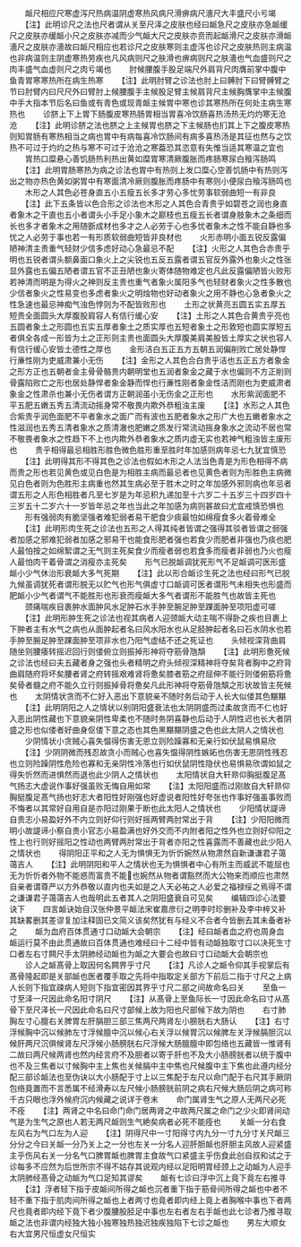 <!-- { "loadSidebar": true } -->
　　衇尺相应尺寒虚泻尺热病温阴虚寒热风病尺滑痹病尺濇尺大丰盛尺小亏竭
　　【注】此明诊尺之法也尺者谓从关至尺泽之皮肤也经曰衇急尺之皮肤亦急衇缓尺之皮肤亦缓衇小尺之皮肤亦减而少气衇大尺之皮肤亦贲而起衇滑尺之皮肤亦滑衇濇尺之皮肤亦濇故曰衇尺相应也若诊尺之皮肤寒则主虚泻也诊尺之皮肤热则主病温也非病温则主阴虚寒热劳疾也凡风病则尺之肤滑也痹病则尺之肤濇也气血盛则尺之肉丰盛气血虚则尺之肉亏竭也
　　肘候腰腹手股足端尺外肩背尺肉膺前掌中腹中鱼青胃寒寒热所在病生热寒
　　【注】此明肘臂之诊法也肘上曰髆肘下曰臂髆臂之节曰肘臂内曰尺尺外曰臂肘上候腰腹手主候股足臂主候肩背尺主候胸膺掌中主候腹中手大指本节后名曰鱼或有青色或现青衇主候胃中寒也诊其寒热所在何处主病生寒热也
　　诊脐上下上胃下肠腹皮寒热肠胃相当胃喜冷饮肠喜热汤热无灼灼寒无沧沧
　　【注】此明诊脐之法也脐之上主候胃也脐之下主候肠也扪其上下之腹皮寒热则知胃肠有寒热相当之病也胃中有病每喜冷饮肠间有病多喜热汤是其征也然与之饮热不可过于灼灼之热与寒不可过于沧沧之寒葢恐其恣意有失惟当适其寒温之宜也
　　胃热口糜悬心善饥肠热利热出黄如糜胃寒清厥腹胀而疼肠寒尿白飱泻肠鸣
　　【注】此明胃肠寒热为病之诊法也胃中有热则上发口糜心空善饥肠中有热则泻出之物亦热色黄如粥胃中有寒面清冷厥则腹胀而疼肠中有寒则小便尿白飱泻肠鸣也
　　木形之人其色必苍身直五小五瘦五长多才劳心多忧劳事软弱曲短一有非良
　　【注】此下五条皆以色合形之诊法也木形之人其色合青贵乎如碧苍之润也身直者象木之干直也五小者谓头小手足小象木之巅枝也五瘦五长者谓身肢象木之条细而长也多才者象木之用随斵成材也多才之人必劳于心也多忧者象木之性不能自静也多忧之人必劳于事也若一有形质软弱曲短皆非良材也
　　火形赤明小面五锐反露偏陋神清主贵重气轻财少信多虑好动心急最忌不配
　　【注】火形之人其色合赤贵乎明也五锐者谓头额鼻面口象火上之尖锐也五反五露者谓五官反外露外也象火之性张显外露也五偏五陋者谓五官不正丑陋也象火寄体随物难定也凡此反露偏陋皆火败形若神清而明是为得火之神则反主贵也重气者象火属阳多气也轻财者象火之性多散也少信者象火之性易变也多虑者象火之明烛物也好动者象火之用不静也心急者象火之性急速也最忌神痴气浊色悖则为不配皆败形也
　　土形之状黄亮五圆五实五厚五短贵全面圆头大厚腹股肩容人有信行缓心安
　　【注】土形之人其色合黄贵乎亮也五圆者象土之形圆也五实五厚者象土之质实厚也五短者象土之形敦短也圆实厚短五者俱全各成一形皆为土之正形则主贵也面圆头大厚腹美肩美股皆土厚实之状也容人有信行缓心安皆土德性之厚也
　　金形洁白五正五方五朝五润偏削败亡居处静悍行亷性刚为吏威肃兼小无伤
　　【注】金形之人其色合白贵乎洁也五正五方者象金之形方正也五朝者金主骨骨骼贵内朝明堂也五润者象金之藏于水也偏则不方正削则骨露陷败亡之形也居处静悍者象金静而悍也行亷性刚者象金性洁而刚也为吏威肃者象金之性肃杀也兼小无伤者谓方正朝润虽小无伤金之正形也
　　水形紫润面肥不平五肥五嫩五秀五清流动摇身常不敬畏内欺外恭粗浊主废
　　【注】水形之人其色合紫贵乎润色面肥不平者象水之面广而有波也五肥者象水之形广大也五嫩者象水之性滋润也五秀五清者象水之质清澈也肥嫩之质发行常流动摇身象水之流动不居也常不敬畏者象水之性趋下不上也内欺外恭者象水之质内虚无实也若神气粗浊皆主废形也
　　贵乎相得最忌相胜形胜色微色胜形重至胜时年加感则病年忌七九犹宜慎恐
　　【注】此明得其形不得其色之诊法也假如木形之人法当色青是为形色相得不病而贵之形也若见黄色或见白色是为相胜主病而最忌者也见黄色者则为形胜色主病微见白色者则为色胜形主病重也然其生病必至于胜木之时之年加感外邪则病也年忌者谓五形之人形色相胜者凡至七岁是为年忌积九递加至十六岁二十五岁三十四岁四十三岁五十二岁六十一岁皆年忌之年也当此之年加感为病则甚故曰尤宜戒慎恐惧也
　　形有强弱肉有脆坚强者难犯弱者易干肥食少痰最怕如绵瘦食多火着骨难全
　　【注】此明形肉生死之诊法也五形之人得其纯者皆谓之强得其驳者皆谓之弱强者加感之邪难犯弱者加感之邪易干也能食形肥者强也若食少而肥者非强也乃痰也肥人最怕按之如绵絮谓之无气则主死矣食少而瘦者弱也若食多而瘦者非弱也乃火也瘦人最怕肉干着骨谓之消瘦亦主死矣
　　形气已脱衇调犹死形气不足衇调可医形盛衇小少气休治形衰衇大多气死期
　　【注】此以形合衇诊生死之法也经曰形气已脱九候虽调犹死者谓形脱无以贮气也形气俱虚寸口衇调可医者谓形气未相失也形盛而肥衇小少气者谓气不能胜形也形衰而瘦衇大多气者谓形不能胜气也故皆主死也
　　颈痛喘疾目裹肿水面肿风水足肿石水手肿至腕足肿至踝面肿至项阳虚可嗟
　　【注】此明形肿生死之诊法也视其病者人迎颈衇大动主喘不得卧之疾也目裹上下肿者主有水气之病也从面肿起者名曰风水阳水也从足胫肿起者名曰石水阴水也若手肿至腕足肿至踝面肿至项非水也乃阳气虚结不还之死证也
　　头倾视深背曲肩随坐则腰痿转摇迟回行则偻俯立则振掉形神将夺筋骨虺頽
　　【注】此明形惫死候之诊法也经曰夫五藏者身之强也头者精明之府头倾视深精神将夺矣背者胸中之府背曲肩随府将坏矣腰者肾之府转摇艰难肾将惫矣膝者筋之府屈伸不能行则偻俯筋将惫矣骨者髓之府不能久立行则振掉骨将惫矣凡此形神将夺筋骨虺頽之形状故皆主死候也
　　太阴情状贪而不仁好入恶出下意貌亲不随时务后动于人长大似偻其色黮黮
　　【注】此明阴阳之人之情状以别阴阳盛衰法也太阴阴盛而过柔故贪而不仁也好入恶出阴性藏也下意貌亲阴性卑柔也不随时务阴喜静也后动于人阴性迟也长大者阴盛之形也似偻者好曲身伛偻下意之态也其色黑黮黮阴盛之色也此太阴人之情状也
　　少阴情状小贪贼心喜失愠得伤害无恩立则险躁寡和无亲行如伏鼠易惧易欣
　　【注】少阴阴微而残忍故贪小而贼心也喜失愠得阴性嫉妬也伤害无恩阴性残忍也立则险躁阴性危险也寡和无亲阴性冷落也行如伏鼠阴性隐伏也易惧易欣谓如鼠之得失忻然而进惧然而退也此少阴人之情状也
　　太阳情状自大轩昻仰胸挺腹足髙气扬志大虚说作事好强虽败无悔自用如常
　　【注】太阳阳盛而过刚故自大轩昻仰胸挺腹足髙气扬也好志大者阳性好刚强也好虚说者阳性好夸张也作事好强虽事败而不悔者以其常好自用自是亦阳过刚果于断也此太阳人之情状也
　　少阳情状諟谛自贵志小易盈好外不内立则好仰行则好摇两臂两肘常出于背
　　【注】少阳阳微而明小故諟谛小察自贵小官志小易盈满也好外交而不内附者阳之性外也立则好仰阳之性上也行则好摇阳之性动也两臂两肘常出于背者亦阳之性喜露而不善藏也此少阳人之情状也
　　得阴阳正平和之人无为惧惧无为忻忻婉然从物肃然自新谦谦君子蔼蔼吉人
　　【注】此明阴阳和平人之情状也无为惧惧者中心有所主而威武不能屈也无为忻忻者外物不能惑而富贵不能也婉然从物者谓豁然而大公物来而顺应也肃然自亲者谓尊严以方外恭敬以直内也夫如是之人天必祐之人必爱之福禄绥之焉得不谓之谦谦君子蔼蔼吉人也哉明此五者其人之阴阳盛衰自可见矣
　　编辑四诊心法要诀下
　　四言衇诀始自汉张仲景平衇法宋崔嘉彦衍之明李时珍删补及李中梓又补其缺畧删其差谬复加注释固已文简义该矣然犹有与经义不合者今皆删去其未备者补之
　　衇为血府百体贯通寸口动衇大会朝宗
　　【注】经曰衇者血之府也周身血衇运行莫不由此贯通故曰百体贯通也难经曰十二经中皆有动衇独取寸口以决死生寸口者左右寸闗尺手太阴肺经动衇也为衇之大要会也故曰寸口动衇大会朝宗也
　　诊人之衇髙骨上取因何名闗界乎寸尺
　　【注】凡诊人之衇令仰其手视掌后有髙骨隆起即是关部衇也医者覆手取之先将中指取定关部方下前后二指于寸尺之上病人长则下指宜疎病人短则下指宜密因其界乎寸尺二部之间故命名曰关
　　至鱼一寸至泽一尺因此命名阳寸阴尺
　　【注】从髙骨上至鱼际长一寸因此命名曰寸从髙骨下至尺泽长一尺因此命名曰尺寸部候上故为阳也尺部候下故为阴也
　　右寸肺胸左寸心膻右关脾胃左肝膈胆三部三焦两尺两肾左小膀胱右大肠认
　　【注】右寸浮候胸中沉以候肺左寸浮候膻中沉以候心右关浮以候胃沉以候脾左关浮候膈胆沉以候肝两尺沉俱候肾左尺浮候小肠膀胱右尺浮候大肠膻膻中即包络也五藏皆一惟肾有二故曰两尺候两肾也然内经言府不及胆者以寄于肝也不及大小肠膀胱者以统于腹中也不及三焦者以寸候胸中主上焦也关候膈中主中焦也尺候腹中主下焦也此遵内经分配三部诊衇法也至伪诀以大小肠配于寸上以三焦配于左尺以命门配于右尺其手厥阴包络竟置而不言悉属不经滑寿以左尺候小肠膀胱前阴之病右尺候大肠后阴之病可称千古只眼也浮外候府沉内候藏之说详于卷末
　　命门属肾生气之原人无两尺必死不痊
　　【注】两肾之中名曰命门命门居两肾之中故两尺属之命门之少火即肾间动气是为生气之原也人若无两尺衇则生气絶矣病者必死不能痊也
　　关衇一分右食左风右为气口左为人迎
　　【注】阴得尺中一寸阳得寸内九分一寸九分寸关尺衇三分分之今曰关衇一分乃关上之一分也左关一分名人迎肝胆衇也肝胆主风故人迎紧盛主乎伤风右关一分名气口脾胃衇也脾胃主食故气口紧盛主乎伤食此创自叔和试之于诊每多不应然为后世所宗不得不姑存其说观内经以足阳明胃经颈上之动衇为人迎手太阴肺经髙骨之动衇为气口足知其谬矣
　　衇有七诊曰浮中沉上竟下竟左右推寻
　　【注】浮者轻下指于皮衇间所得之衇也沉者重下指于筋骨间所得之衇也中者不轻不重下指于肌肉间所得之衇也上者两寸也竟者即内经上竟上者胸喉中事也下者两尺也竟者即内经下竟下者少腹腰股胫足中事也左右者左右手衇也此七诊者乃推寻取衇之法也非谓内经独大独小独寒独热独迟独疾独陷下七诊之衇也
　　男左大顺女右大宜男尺恒虚女尺恒实

